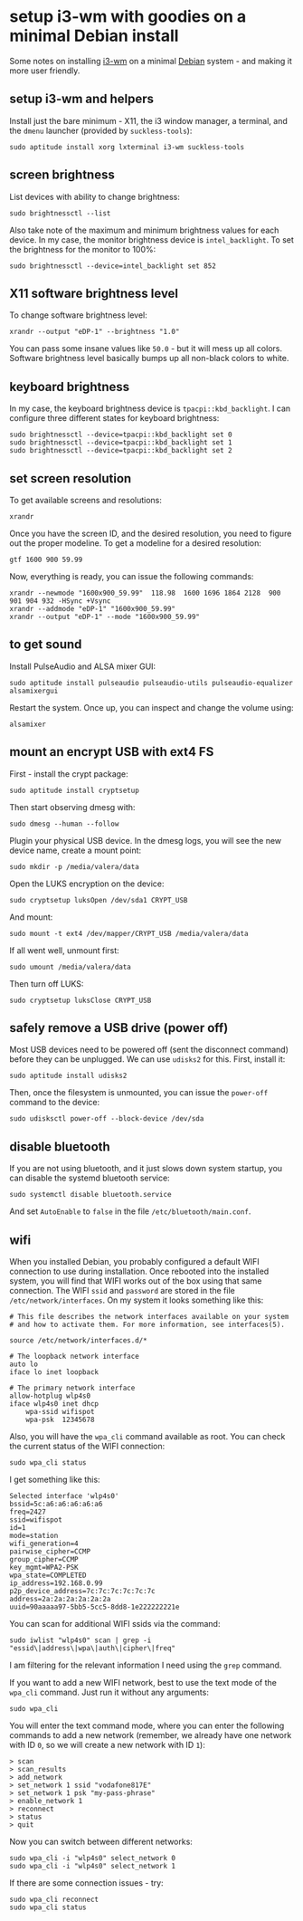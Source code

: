 # setup i3-wm with goodies on a minimal Debian install

Some notes on installing [i3-wm](https://i3wm.org/) on a minimal [Debian](https://www.debian.org/) system - and making it more user friendly.

## setup i3-wm and helpers

Install just the bare minimum - X11, the i3 window manager, a terminal, and the `dmenu` launcher (provided by `suckless-tools`):

```shell
sudo aptitude install xorg lxterminal i3-wm suckless-tools
```

## screen brightness

List devices with ability to change brightness:

```shell
sudo brightnessctl --list
```

Also take note of the maximum and minimum brightness values for each device. In my case, the monitor brightness device is `intel_backlight`. To set the brightness for the monitor to 100%:

```shell
sudo brightnessctl --device=intel_backlight set 852
```

## X11 software brightness level

To change software brightness level:

```shell
xrandr --output "eDP-1" --brightness "1.0"
```

You can pass some insane values like `50.0` - but it will mess up all colors. Software brightness level basically bumps up all non-black colors to white.

## keyboard brightness

In my case, the keyboard brightness device is `tpacpi::kbd_backlight`. I can configure three different states for keyboard brightness:

```shell
sudo brightnessctl --device=tpacpi::kbd_backlight set 0
sudo brightnessctl --device=tpacpi::kbd_backlight set 1
sudo brightnessctl --device=tpacpi::kbd_backlight set 2
```

## set screen resolution

To get available screens and resolutions:

```shell
xrandr
```

Once you have the screen ID, and the desired resolution, you need to figure out the proper modeline. To get a modeline for a desired resolution:

```shell
gtf 1600 900 59.99
```

Now, everything is ready, you can issue the following commands:

```shell
xrandr --newmode "1600x900_59.99"  118.98  1600 1696 1864 2128  900 901 904 932 -HSync +Vsync
xrandr --addmode "eDP-1" "1600x900_59.99"
xrandr --output "eDP-1" --mode "1600x900_59.99"
```

## to get sound

Install PulseAudio and ALSA mixer GUI:

```shell
sudo aptitude install pulseaudio pulseaudio-utils pulseaudio-equalizer alsamixergui
```

Restart the system. Once up, you can inspect and change the volume using:

```shell
alsamixer
```

## mount an encrypt USB with ext4 FS

First - install the crypt package:

```shell
sudo aptitude install cryptsetup
```

Then start observing dmesg with:

```shell
sudo dmesg --human --follow
```

Plugin your physical USB device. In the dmesg logs, you will see the new device name, create a mount point:

```shell
sudo mkdir -p /media/valera/data
```

Open the LUKS encryption on the device:

```shell
sudo cryptsetup luksOpen /dev/sda1 CRYPT_USB
```

And mount:

```shell
sudo mount -t ext4 /dev/mapper/CRYPT_USB /media/valera/data
```

If all went well, unmount first:

```shell
sudo umount /media/valera/data
```

Then turn off LUKS:

```shell
sudo cryptsetup luksClose CRYPT_USB
```

## safely remove a USB drive (power off)

Most USB devices need to be powered off (sent the disconnect command) before they can be unplugged. We can use `udisks2` for this. First, install it:

```shell
sudo aptitude install udisks2
```

Then, once the filesystem is unmounted, you can issue the `power-off` command to the device:

```shell
sudo udisksctl power-off --block-device /dev/sda
```

## disable bluetooth

If you are not using bluetooth, and it just slows down system startup, you can disable the systemd bluetooth service:

```shell
sudo systemctl disable bluetooth.service
```

And set `AutoEnable` to `false` in the file `/etc/bluetooth/main.conf`.

## wifi

When you installed Debian, you probably configured a default WIFI connection to use during installation. Once rebooted into the installed system, you will find that WIFI works out of the box using that same connection. The WIFI `ssid` and `password` are stored in the file `/etc/network/interfaces`. On my system it looks something like this:

```text
# This file describes the network interfaces available on your system
# and how to activate them. For more information, see interfaces(5).

source /etc/network/interfaces.d/*

# The loopback network interface
auto lo
iface lo inet loopback

# The primary network interface
allow-hotplug wlp4s0
iface wlp4s0 inet dhcp
	wpa-ssid wifispot
	wpa-psk  12345678
```

Also, you will have the `wpa_cli` command available as root. You can check the current status of the WIFI connection:

```shell
sudo wpa_cli status
```

I get something like this:

```text
Selected interface 'wlp4s0'
bssid=5c:a6:a6:a6:a6:a6
freq=2427
ssid=wifispot
id=1
mode=station
wifi_generation=4
pairwise_cipher=CCMP
group_cipher=CCMP
key_mgmt=WPA2-PSK
wpa_state=COMPLETED
ip_address=192.168.0.99
p2p_device_address=7c:7c:7c:7c:7c:7c
address=2a:2a:2a:2a:2a:2a
uuid=90aaaaa97-5bb5-5cc5-8dd8-1e222222221e
```

You can scan for additional WIFI ssids via the command:

```sell
sudo iwlist "wlp4s0" scan | grep -i "essid\|address\|wpa\|auth\|cipher\|freq"
```

I am filtering for the relevant information I need using the `grep` command.

If you want to add a new WIFI network, best to use the text mode of the `wpa_cli` command. Just run it without any arguments:

```shell
sudo wpa_cli
```

You will enter the text command mode, where you can enter the following commands to add a new network (remember, we already have one network with ID `0`, so we will create a new network with ID `1`):

```text
> scan
> scan_results
> add_network
> set_network 1 ssid "vodafone817E"
> set_network 1 psk "my-pass-phrase"
> enable_network 1
> reconnect
> status
> quit
```

Now you can switch between different networks:

```shell
sudo wpa_cli -i "wlp4s0" select_network 0
sudo wpa_cli -i "wlp4s0" select_network 1
```

If there are some connection issues - try:

```shell
sudo wpa_cli reconnect
sudo wpa_cli status
```
